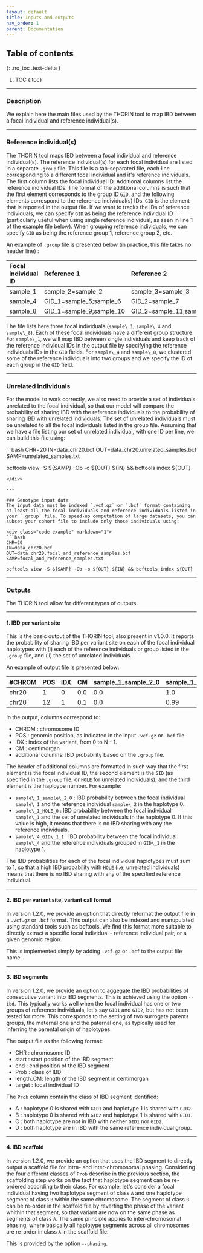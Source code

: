 ```yaml
---
layout: default
title: Inputs and outputs
nav_order: 1
parent: Documentation
---
```


## Table of contents
{: .no_toc .text-delta }

1. TOC
{:toc}

---

### Description
We explain here the main files used by the THORIN tool to map IBD between a focal individual and reference individual(s).

---

### Reference individual(s)
The THORIN tool maps IBD between a focal individual and reference individual(s). The reference individual(s) for each focal individual are listed in a separate `.group` file. This file is a tab-separated file, each line corresponding to a different focal individual and it's reference individuals. The first column lists the focal individual ID. Additional columns list the reference individual IDs. The format of the additional columns is such that the first element corresponds to the group ID `GID`, and the following elements correspond to the reference individual(s) IDs. `GID` is the element that is reported in the output file. If we want to tracks the IDs of reference individuals, we can specify `GID` as being the reference individual ID (particularly useful when using single reference individual, as seen in line 1 of the example file below). When grouping reference individuals, we can specify `GID` as being the reference group 1, reference group 2, etc.


An example of `.group` file is presented below (in practice, this file takes no header line) :


| Focal individual ID   | Reference 1                | Reference 2                  |
|:----------------------|:---------------------------|:-----------------------------|
| sample\_1             | sample\_2=sample\_2        | sample\_3=sample\_3          |
| sample\_4             | GID\_1=sample\_5;sample\_6 | GID\_2=sample\_7             |
| sample\_8             | GID\_1=sample\_9;sample\_10| GID\_2=sample\_11;sample\_12 |



The file lists here three focal individuals (`sample\_1`, `sample\_4` and `sample\_8`). Each of these focal individuals have a different group structure. For `sample\_1`, we will map IBD between single individuals and keep track of the reference individual IDs in the output file by specifying the reference individuals IDs in the `GID` fields. For `sample\_4` and `sample\_8`, we clustered some of the reference individuals into two groups and we specify the ID of each group in the `GID` field. 


---

### Unrelated individuals
For the model to work correctly, we also need to provide a set of individuals unrelated to the focal individual, so that our model will compare the probability of sharing IBD with the reference individuals to the probability of sharing IBD with unrelated individuals. The set of unrelated individuals must be unrelated to all the focal individuals listed in the group file.
Assuming that we have a file listing our set of unrelated individual, with one ID per line, we can build this file using:


<div class="code-example" markdown="1">
```bash
CHR=20
IN=data_chr20.bcf
OUT=data_chr20.unrelated_samples.bcf
SAMP=unrelated_samples.txt

bcftools view -S ${SAMP} -Ob -o ${OUT} ${IN} && bcftools index ${OUT} 
```
</div>

---

### Genotype input data
The input data must be indexed `.vcf.gz` or `.bcf` format containing at least all the focal individuals and reference individuals listed in your `.group` file. To speed-up computation of large datasets, you can subset your cohort file to include only those individuals using:

<div class="code-example" markdown="1">
```bash
CHR=20
IN=data_chr20.bcf
OUT=data_chr20.focal_and_reference_samples.bcf
SAMP=focal_and_reference_samples.txt

bcftools view -S ${SAMP} -Ob -o ${OUT} ${IN} && bcftools index ${OUT}         
```
</div>


---
### Outputs
The THORIN tool allow for different types of outputs.

---


#### 1. IBD per variant site
This is the basic output of the THORIN tool, also present in v1.0.0. It reports the probability of sharing IBD per variant site on each of the focal individual haplotypes with (i) each of the reference individuals or group listed in the `.group` file, and (ii) the set of unrelated individuals. 

An example of output file is presented below:


| #CHROM | POS | IDX | CM  | sample\_1_sample\_2_0 | sample\_1_sample\_3_0 | sample\_1_HOLE_0 | sample\_1_sample\_2_1 | sample\_1_sample\_3_1 | sample\_1_HOLE_1 | sample\_4_GID\_1_0 | sample\_4_GID\_2_0 | sample\_4_HOLE_0 | sample\_4_GID\_1_1 | sample\_4_GID\_2_1 | sample\_4_HOLE_1|
|:-------|:----|:----|:----|:----------------------|:----------------------|:-----------------|:----------------------|:----------------------|:-----------------|:-------------------|:-------------------|:-----------------|:-------------------|:-------------------|:----------------|
| chr20  | 1   | 0   | 0.0 | 0.0                   | 1.0                   | 0.0              | 0.0                   | 0.0                   | 1.0              | 0.98               | 0.0                | 0.02             | 0.0                | 1.0                | 0.0             |
| chr20  | 12  | 1   | 0.1 | 0.0                   | 0.99                  | 0.01             | 0.0                   | 0.0                   | 1.0              | 1.0                | 0.0                | 0.0              | 0.0                | 0.99               | 0.01            |



In the output, columns correspond to:
- CHROM : chromosome ID
- POS : genomic position, as indicated in the input `.vcf.gz` or `.bcf` file
- IDX : index of the variant, from 0 to N - 1.
- CM : centimorgan
- additional columns: IBD probability based on the `.group` file.

The header of additional columns are formatted in such way that the first element is the focal individual ID, the second element is the `GID` (as specified in the `.group` file, or `HOLE` for unrelated individuals), and the third element is the haploype number. For example:
- `sample\_1_sample\_2_0` : IBD probability between the focal individual `sample\_1` and the reference individual `sample\_2` in the haplotype 0.
- `sample\_1_HOLE_0` : IBD probability between the focal individual `sample\_1` and the set of unrelated individuals in the haplotype 0. If this value is high, it means that there is no IBD sharing with any the reference individuals.
- `sample\_4_GID\_1_1` : IBD probability between the focal individual `sample\_4` and the reference individuals grouped in `GID\_1` in the haplotype 1.

The IBD probabilities for each of the focal individual haplotypes must sum to 1, so that a high IBD probability with `HOLE` (i.e, unrelated individuals) means that there is no IBD sharing with any of the specified reference individual.


---

#### 2. IBD per variant site, variant call format
In version 1.2.0, we provide an option that directly reformat the output file in a `.vcf.gz` or `.bcf` format. This output can also be indexed and manupulated using standard tools such as bcftools. We find this format more suitable to directly extract a specific focal individual - reference individual pair, or a given genomic region. 

This is implemented simply by adding `.vcf.gz` or `.bcf` to the output file name.


---

#### 3. IBD segments
In version 1.2.0, we provide an option to aggegate the IBD probabilities of consecutive variant into IBD segments. This is achieved using the option `--ibd`. This typically works well when the focal individual has one or two groups of reference individuals, let's say `GID1` and `GID2`, but has not been tested for more. This corresponds to the setting of two surrogate parents groups, the maternal one and the paternal one, as typically used for inferring the parental origin of haplotypes.

The output file as the following format:
- CHR : chromosome ID
- start : start position of the IBD segment
- end : end position of the IBD segment
- Prob : class of IBD
- length\_CM: length of the IBD segment in centimorgan
- target : focal individual ID

The `Prob` column contain the class of IBD segment identified:
- A : haplotype 0 is shared with `GID1`  and haplotype 1 is shared with `GID2`.
- B : haplotype 0 is shared with `GID2`  and haplotype 1 is shared with `GID1`.
- C : both haplotype are not in IBD with neither `GID1` nor `GID2`.
- D : both haplotype are in IBD with the same reference individual group.


---


#### 4. IBD scaffold
In version 1.2.0, we provide an option that uses the IBD segment to directly output a scaffold file for intra- and inter-chromosomal phasing. Considering the four different classes of `Prob` describe in the previous section, the scaffolding step works on the fact that haplotype segment can be re-ordered according to their class. For example, let's consider a focal individual having two haplotype segment of class `A` and one haplotype segment of class `B` within the same chromosome. The segment of class `B` can be re-order in the scaffold file by reverting the phase of the variant whithin that segment, so that variant are now on the same phase as segments of class `A`. The same principle applies to inter-chromosomal phasing, where basically all haplotype segments across all chromosomes are re-order in class `A` in the scaffold file.

This is provided by the option `--phasing`.


